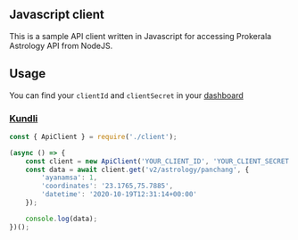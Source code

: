 ## Javascript client

This is a sample API client written in Javascript for accessing Prokerala Astrology API from NodeJS.

## Usage

You can find your `clientId` and `clientSecret` in your [dashboard](https://api.prokerala.com/account/client)


### [Kundli](https://api.prokerala.com/docs#operation/get-kundli)

```javascript
const { ApiClient } = require('./client');

(async () => {
    const client = new ApiClient('YOUR_CLIENT_ID', 'YOUR_CLIENT_SECRET');
    const data = await client.get('v2/astrology/panchang', {
        'ayanamsa': 1,
        'coordinates': '23.1765,75.7885',
        'datetime': '2020-10-19T12:31:14+00:00'
    });

    console.log(data);
})();

```
